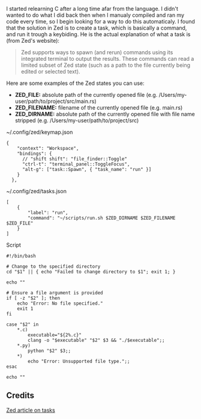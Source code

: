 I started relearning C after a long time afar from the language. I didn't wanted to do what I did back then when I manualy compiled and ran my code every time, so I begin looking for a way to do this automaticaly. I found that the solution in Zed is to create a task, which is basically a command, and run it trough a keybiding. He is the actual explanation of what a task is (from Zed's website):

> Zed supports ways to spawn (and rerun) commands using its integrated terminal to output the results. These commands can read a limited subset of Zed state (such as a path to the file currently being edited or selected text).

Here are some examples of the Zed states you can use:

- **ZED_FILE:** absolute path of the currently opened file (e.g. /Users/my-user/path/to/project/src/main.rs)
- **ZED_FILENAME:** filename of the currently opened file (e.g. main.rs)
- **ZED_DIRNAME:** absolute path of the currently opened file with file name stripped (e.g. /Users/my-user/path/to/project/src)

~/.config/zed/keymap.json

```
{
    "context": "Workspace",
    "bindings": {
      // "shift shift": "file_finder::Toggle"
      "ctrl-t": "terminal_panel::ToggleFocus",
      "alt-g": ["task::Spawn", { "task_name": "run" }]
    }
  },
```

~/.config/zed/tasks.json

```
[
	{
		"label": "run",
		"command": "~/scripts/run.sh $ZED_DIRNAME $ZED_FILENAME $ZED_FILE"
	}
]
```

Script

```
#!/bin/bash

# Change to the specified directory
cd "$1" || { echo "Failed to change directory to $1"; exit 1; }

echo ""

# Ensure a file argument is provided
if [ -z "$2" ]; then
    echo "Error: No file specified."
    exit 1
fi

case "$2" in
    *.c) 
        executable="${2%.c}"
        clang -o "$executable" "$2" $3 && "./$executable";;
    *.py) 
        python "$2" $3;;
    *) 
        echo "Error: Unsupported file type.";;
esac

echo ""
```

## Credits
[Zed article on tasks](https://zed.dev/docs/tasks)
